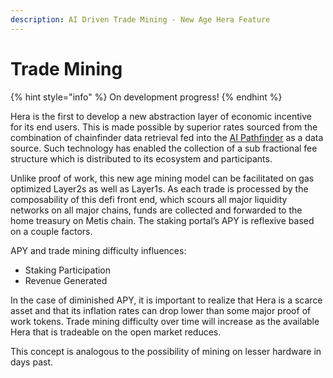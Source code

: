 ```yaml
---
description: AI Driven Trade Mining - New Age Hera Feature
---
```


# Trade Mining

{% hint style="info" %}
On development progress!
{% endhint %}

Hera is the first to develop a new abstraction layer of economic incentive for its end users. This is made possible by superior rates sourced from the combination of chainfinder data retrieval fed into the [AI Pathfinder](features/ai-powered-pathfinder.md) as a data source. Such technology has enabled the collection of a sub fractional fee structure which is distributed to its ecosystem and participants.

Unlike proof of work, this new age mining model can be facilitated on gas optimized Layer2s as well as Layer1s. As each trade is processed by the composability of this defi front end, which scours all major liquidity networks on all major chains, funds are collected and forwarded to the home treasury on Metis chain. The staking portal’s APY is reflexive based on a couple factors.

APY and trade mining difficulty influences:

* Staking Participation
* Revenue Generated

In the case of diminished APY, it is important to realize that Hera is a scarce asset and that its inflation rates can drop lower than some major proof of work tokens. Trade mining difficulty over time will increase as the available Hera that is tradeable on the open market reduces.

This concept is analogous to the possibility of mining on lesser hardware in days past.
